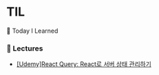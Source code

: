 # TIL
🏴 Today I Learned

### 📌 Lectures

* [[Udemy]React Query: React로 서버 상태 관리하기](https://github.com/chromeheartz/TIL/tree/main/Lectures/Udemy-ReactQuery)